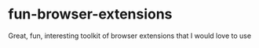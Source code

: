 # fun-browser-extensions
Great, fun, interesting toolkit of browser extensions that I would love to use
